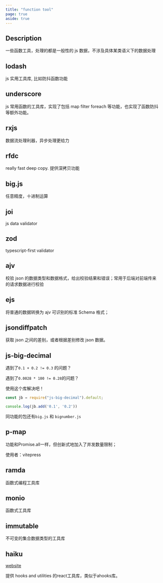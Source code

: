 ```yaml
---
title: "function tool"
page: true
aside: true
---
```


## Description

一些函数工具，处理的都是一般性的 js 数据，不涉及具体某类语义下的数据处理

## lodash

js 实用工具库, 比如防抖函数功能

## underscore

js 常用函数的工具库，实现了包括 map filter foreach 等功能，也实现了函数防抖等额外功能。

## rxjs

数据流处理利器，异步处理更给力

## rfdc

really fast deep copy.
提供深拷贝功能

## big.js

任意精度，十进制运算

## joi

js data validator

## zod

typescript-first validator

## ajv

校验 json 的数据类型和数据格式，给出校验结果和错误；常用于后端对前端传来的请求数据进行校验

## ejs

将普通的数据转换为 ajv 可识别的标准 Schema 格式；

## jsondiffpatch

获取 json 之间的差别，或者根据差别修改 json 数据。

## js-big-decimal

遇到了`0.1 + 0.2 != 0.3` 的问题？

遇到了`0.0028 * 100 != 0.28`的问题？

使用这个库解决吧！

```js
const jb = require("js-big-decimal").default;

console.log(jb.add('0.1', '0.2'))
```

同功能的包还有`big.js` 和 `bignumber.js`

## p-map
功能和Promise.all一样，但创新式地加入了并发数量限制；

使用者：vitepress


## ramda
函数式编程工具库

## monio
函数式工具库

## immutable
不可变的集合数据类型的工具库


## haiku
[website](https://www.reacthaiku.dev/docs/intro)

提供 hooks and utilities 的react工具库，类似于ahooks库。

<Giscus />
